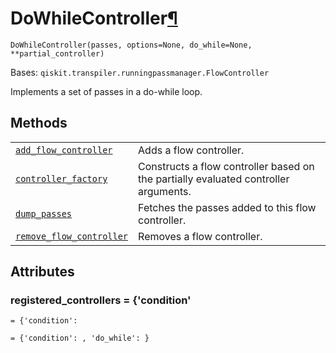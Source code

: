 # DoWhileController[¶](#dowhilecontroller "Permalink to this headline")

<span id="undefined" />

`DoWhileController(passes, options=None, do_while=None, **partial_controller)`

Bases: `qiskit.transpiler.runningpassmanager.FlowController`

Implements a set of passes in a do-while loop.

## Methods

|                                                                                                                                                                                                                |                                                                                     |
| -------------------------------------------------------------------------------------------------------------------------------------------------------------------------------------------------------------- | ----------------------------------------------------------------------------------- |
| [`add_flow_controller`](qiskit.transpiler.DoWhileController.add_flow_controller#qiskit.transpiler.DoWhileController.add_flow_controller "qiskit.transpiler.DoWhileController.add_flow_controller")             | Adds a flow controller.                                                             |
| [`controller_factory`](qiskit.transpiler.DoWhileController.controller_factory#qiskit.transpiler.DoWhileController.controller_factory "qiskit.transpiler.DoWhileController.controller_factory")                 | Constructs a flow controller based on the partially evaluated controller arguments. |
| [`dump_passes`](qiskit.transpiler.DoWhileController.dump_passes#qiskit.transpiler.DoWhileController.dump_passes "qiskit.transpiler.DoWhileController.dump_passes")                                             | Fetches the passes added to this flow controller.                                   |
| [`remove_flow_controller`](qiskit.transpiler.DoWhileController.remove_flow_controller#qiskit.transpiler.DoWhileController.remove_flow_controller "qiskit.transpiler.DoWhileController.remove_flow_controller") | Removes a flow controller.                                                          |

## Attributes

<span id="undefined" />

### registered\_controllers = \{'condition'

`= {'condition':`

`= {'condition': , 'do_while': }`
